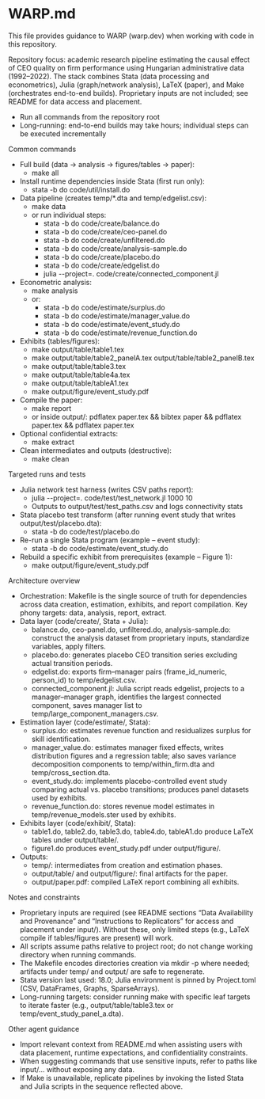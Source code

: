 # WARP.md

This file provides guidance to WARP (warp.dev) when working with code in this repository.

Repository focus: academic research pipeline estimating the causal effect of CEO quality on firm performance using Hungarian administrative data (1992–2022). The stack combines Stata (data processing and econometrics), Julia (graph/network analysis), LaTeX (paper), and Make (orchestrates end-to-end builds). Proprietary inputs are not included; see README for data access and placement.

- Run all commands from the repository root
- Long-running: end-to-end builds may take hours; individual steps can be executed incrementally

Common commands
- Full build (data → analysis → figures/tables → paper):
  - make all
- Install runtime dependencies inside Stata (first run only):
  - stata -b do code/util/install.do
- Data pipeline (creates temp/*.dta and temp/edgelist.csv):
  - make data
  - or run individual steps:
    - stata -b do code/create/balance.do
    - stata -b do code/create/ceo-panel.do
    - stata -b do code/create/unfiltered.do
    - stata -b do code/create/analysis-sample.do
    - stata -b do code/create/placebo.do
    - stata -b do code/create/edgelist.do
    - julia --project=. code/create/connected_component.jl
- Econometric analysis:
  - make analysis
  - or:
    - stata -b do code/estimate/surplus.do
    - stata -b do code/estimate/manager_value.do
    - stata -b do code/estimate/event_study.do
    - stata -b do code/estimate/revenue_function.do
- Exhibits (tables/figures):
  - make output/table/table1.tex
  - make output/table/table2_panelA.tex output/table/table2_panelB.tex
  - make output/table/table3.tex
  - make output/table/table4a.tex
  - make output/table/tableA1.tex
  - make output/figure/event_study.pdf
- Compile the paper:
  - make report
  - or inside output/: pdflatex paper.tex && bibtex paper && pdflatex paper.tex && pdflatex paper.tex
- Optional confidential extracts:
  - make extract
- Clean intermediates and outputs (destructive):
  - make clean

Targeted runs and tests
- Julia network test harness (writes CSV paths report):
  - julia --project=. code/test/test_network.jl 1000 10
  - Outputs to output/test/test_paths.csv and logs connectivity stats
- Stata placebo test transform (after running event study that writes output/test/placebo.dta):
  - stata -b do code/test/placebo.do
- Re-run a single Stata program (example – event study):
  - stata -b do code/estimate/event_study.do
- Rebuild a specific exhibit from prerequisites (example – Figure 1):
  - make output/figure/event_study.pdf

Architecture overview
- Orchestration: Makefile is the single source of truth for dependencies across data creation, estimation, exhibits, and report compilation. Key phony targets: data, analysis, report, extract.
- Data layer (code/create/, Stata + Julia):
  - balance.do, ceo-panel.do, unfiltered.do, analysis-sample.do: construct the analysis dataset from proprietary inputs, standardize variables, apply filters.
  - placebo.do: generates placebo CEO transition series excluding actual transition periods.
  - edgelist.do: exports firm–manager pairs (frame_id_numeric, person_id) to temp/edgelist.csv.
  - connected_component.jl: Julia script reads edgelist, projects to a manager–manager graph, identifies the largest connected component, saves manager list to temp/large_component_managers.csv.
- Estimation layer (code/estimate/, Stata):
  - surplus.do: estimates revenue function and residualizes surplus for skill identification.
  - manager_value.do: estimates manager fixed effects, writes distribution figures and a regression table; also saves variance decomposition components to temp/within_firm.dta and temp/cross_section.dta.
  - event_study.do: implements placebo-controlled event study comparing actual vs. placebo transitions; produces panel datasets used by exhibits.
  - revenue_function.do: stores revenue model estimates in temp/revenue_models.ster used by exhibits.
- Exhibits layer (code/exhibit/, Stata):
  - table1.do, table2.do, table3.do, table4.do, tableA1.do produce LaTeX tables under output/table/.
  - figure1.do produces event_study.pdf under output/figure/.
- Outputs:
  - temp/: intermediates from creation and estimation phases.
  - output/table/ and output/figure/: final artifacts for the paper.
  - output/paper.pdf: compiled LaTeX report combining all exhibits.

Notes and constraints
- Proprietary inputs are required (see README sections “Data Availability and Provenance” and “Instructions to Replicators” for access and placement under input/). Without these, only limited steps (e.g., LaTeX compile if tables/figures are present) will work.
- All scripts assume paths relative to project root; do not change working directory when running commands.
- The Makefile encodes directories creation via mkdir -p where needed; artifacts under temp/ and output/ are safe to regenerate.
- Stata version last used: 18.0; Julia environment is pinned by Project.toml (CSV, DataFrames, Graphs, SparseArrays).
- Long-running targets: consider running make with specific leaf targets to iterate faster (e.g., output/table/table3.tex or temp/event_study_panel_a.dta).

Other agent guidance
- Import relevant context from README.md when assisting users with data placement, runtime expectations, and confidentiality constraints.
- When suggesting commands that use sensitive inputs, refer to paths like input/… without exposing any data.
- If Make is unavailable, replicate pipelines by invoking the listed Stata and Julia scripts in the sequence reflected above.

